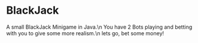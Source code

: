 # BlackJack
A small BlackJack Minigame in Java.\n
You have 2 Bots playing and betting with you to give some more realism.\n
lets go, bet some money!
